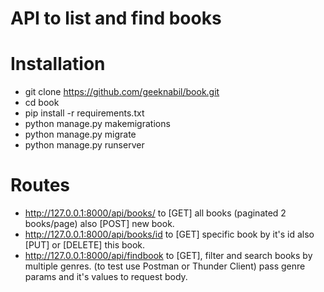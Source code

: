 # API to list and find books 

# Installation
- git clone https://github.com/geeknabil/book.git
- cd book
- pip install -r requirements.txt
- python manage.py makemigrations
- python manage.py migrate
- python manage.py runserver


# Routes
- http://127.0.0.1:8000/api/books/  to [GET] all books (paginated 2 books/page) also [POST] new book.
- http://127.0.0.1:8000/api/books/id  to [GET] specific book by it's id also [PUT] or [DELETE] this book. 
- http://127.0.0.1:8000/api/findbook  to [GET], filter and search books by multiple genres. (to test use Postman or Thunder Client) pass genre params and it's values to request body. 
